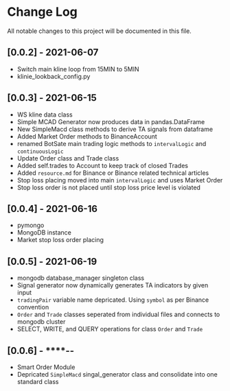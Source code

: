 # Change Log
All notable changes to this project will be documented in this file.

## [0.0.2] - 2021-06-07
- Switch main kline loop from 15MIN to 5MIN
- klinie_lookback_config.py

## [0.0.3] - 2021-06-15
- WS kline data class
- Simple MCAD Generator now produces data in pandas.DataFrame
- New SimpleMacd class methods to derive TA signals from dataframe
- Added Market Order methods to BinanceAccount
- renamed BotSate main trading logic methods to `intervalLogic` and `continuousLogic`
- Update Order class and Trade class 
- Added self.trades to Account to keep track of closed Trades
- Added `resource.md` for Binance or Binance related technical articles
- Stop loss placing moved into main `intervalLogic` and uses Market Order
- Stop loss order is not placed until stop loss price level is violated

## [0.0.4] - 2021-06-16
- pymongo 
- MongoDB instance
- Market stop loss order placing

## [0.0.5] - 2021-06-19
- mongodb database_manager singleton class
- Signal generator now dynamically generates TA indicators by given input
- `tradingPair` variable name depricated. Using `symbol` as per Binance convention
- `Order` and `Trade` classes seperated from individual files and connects to mongodb cluster
- SELECT, WRITE, and QUERY operations for class `Order` and `Trade`

## [0.0.6] - ****-**-**
- Smart Order Module
- Depricated `SimpleMacd` singal_generator class and consolidate into one standard class